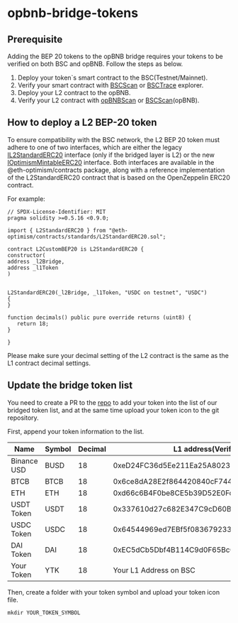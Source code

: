 # opbnb-bridge-tokens

## Prerequisite

Adding the BEP 20 tokens to the opBNB bridge requires your tokens to be verified on both BSC and opBNB. Follow the steps as below. 

1. Deploy your token`s smart contract to the BSC(Testnet/Mainnet).
2. Verify your smart contract with [BSCScan](https://bscscan.com/) or [BSCTrace](https://bsctrace.com/) explorer.
3. Deploy your L2 contract to the opBNB.
4. Verify your L2 contract with [opBNBScan](https://opbnbscan.com/) or [BSCScan](https://opbnb-testnet.bscscan.com/)(opBNB).

## How to deploy a L2 BEP-20 token 

To ensure compatibility with the BSC network, the L2 BEP 20 token must adhere to one of two interfaces, which are either the legacy [IL2StandardERC20](https://github.com/ethereum-optimism/optimism/blob/8b392e9b613ea4ca0270c2dca24d3485b7454954/packages/contracts/contracts/standards/IL2StandardERC20.sol) interface (only if the bridged layer is L2) or the new [IOptimismMintableERC20](https://github.com/ethereum-optimism/optimism/blob/develop/packages/contracts-bedrock/contracts/universal/IOptimismMintableERC20.sol) interface. Both interfaces are available in the @eth-optimism/contracts package, along with a reference implementation of the L2StandardERC20 contract that is based on the OpenZeppelin ERC20 contract.

For example:

```solidity
// SPDX-License-Identifier: MIT
pragma solidity >=0.5.16 <0.9.0;

import { L2StandardERC20 } from "@eth-optimism/contracts/standards/L2StandardERC20.sol";

contract L2CustomBEP20 is L2StandardERC20 {
constructor(
address _l2Bridge,
address _l1Token
)


L2StandardERC20(_l2Bridge, _l1Token, "USDC on testnet", "USDC")
{
}

function decimals() public pure override returns (uint8) {
   return 18;
}

}

```

Please make sure your decimal setting of the L2 contract is the same as the L1 contract decimal settings. 

## Update the bridge token list

You need to create a PR to the [repo](https://github.com/bnb-chain/opbnb-bridge-tokens.git) to add your token into the list of our bridged token list, and at the same time upload your token icon to the git repository.

First, append your token information to the list. 

| Name        | Symbol | Decimal | L1 address(Verified)                       | L2 address(Verfied)                        |
| ----------- | ------ | ------- | ------------------------------------------ | ------------------------------------------ |
| Binance USD | BUSD   | 18      | 0xeD24FC36d5Ee211Ea25A80239Fb8C4Cfd80f12Ee | 0xa9aD1484D9Bfb27adbc2bf50A6E495777CC8cFf2 |
| BTCB        | BTCB   | 18      | 0x6ce8dA28E2f864420840cF74474eFf5fD80E65B8 | 0x3AB4E696E31173409dbfBb1FEB5b9A7cC55A212c |
| ETH         | ETH    | 18      | 0xd66c6B4F0be8CE5b39D52E0Fd1344c389929B378 | 0x584f7b986d9942B0859a1E6921efA5342A673d04 |
| USDT Token  | USDT   | 18      | 0x337610d27c682E347C9cD60BD4b3b107C9d34dDd | 0xCF712f20c85421d00EAa1B6F6545AaEEb4492B75 |
| USDC Token  | USDC   | 18      | 0x64544969ed7EBf5f083679233325356EbE738930 | 0x845E27B8A4ad1Fe3dc0b41b900dC8C1Bb45141C3 |
| DAI Token   | DAI    | 18      | 0xEC5dCb5Dbf4B114C9d0F65BcCAb49EC54F6A0867 | 0xf46896fbEf6478eaCcFB1C815915daa7e6f87b22 |
| Your Token  | YTK    | 18      | Your L1 Address on BSC                     | Your L2 Address on opBNB                   |

Then, create a folder with your token symbol and upload your token icon file.

```shell
mkdir YOUR_TOKEN_SYMBOL
```

